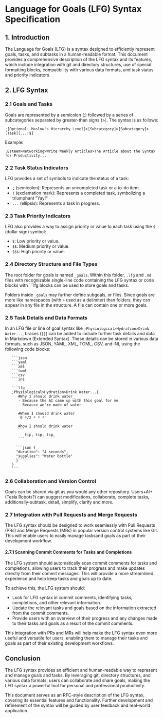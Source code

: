 # Language for Goals (LFG) Syntax Specification

## 1. Introduction

The Language for Goals (LFG) is a syntax designed to efficiently represent goals, tasks, and subtasks in a human-readable format. This document provides a comprehensive description of the LFG syntax and its features, which include integration with git and directory structures, use of special formatting blocks, compatibility with various data formats, and task status and priority indicators.

## 2. LFG Syntax

### 2.1 Goals and Tasks

Goals are represented by a semicolon (;) followed by a series of subcategories separated by greater-than signs (>). The syntax is as follows:

`;[Optional: Maslow's Hierarchy Level]>[Subcategory]>[Subcategory]>[Task][...!$]`

Example:

`;Esteem>Networking>Write Weekly Articles>The Article about the Syntax for Productivity...`

### 2.2 Task Status Indicators

LFG provides a set of symbols to indicate the status of a task:
- `;` (semicolon): Represents an uncompleted task or a to-do item.
- `!` (exclamation mark): Represents a completed task, symbolizing a triumphant "Yay!"
- `...` (ellipsis): Represents a task in progress.

### 2.3 Task Priority Indicators

LFG also provides a way to assign priority or value to each task using the `$` (dollar sign) symbol:
- `$`: Low priority or value.
- `$$`: Medium priority or value.
- `$$$`: High priority or value.

### 2.4 Directory Structure and File Types

The root folder for goals is named `_goals`. Within this folder, `.lfg` and `.md` files with recognizable single-line code containing the LFG syntax or code blocks with  ```lfg blocks can be used to store goals and tasks.

Folders inside `_goals` may further define subgoals, or files.  Since goals are more like namespaces (with `>` used as a delimiter) than folders, they can appear in any file in the structure.  A file can contain one or more goals.

### 2.5 Task Details and Data Formats

In an LFG file or line of goal syntax like `;Physiological>Hydration>Drink Water...`, braces (`{}`) can be added to include further task details and data in Markdown (Extended Syntax). These details can be stored in various data formats, such as JSON, YAML, XML, TOML, CSV, and INI, using the following code blocks:

````
   ```json
   ```yaml
   ```xml
   ```toml
   ```csv
   ```ini
````


````
   ```lfg
   ;Physiological>Hydration>Drink Water...{
      #Why I should drink water_
      - Because the AI came up with this goal for me
      - Because we're made of water

      #When I should drink water
      `0 */2 * * *`

      #how I should drink water
      ```
         tip, tip, tip,
      ```

     ```json {
     "duration": "4 seconds",
     "supplies": "Water bottle"
     }```
   }
   ```
````

### 2.6 Collaboration and Version Control
Goals can be shared via git as you would any other repository. Users+AI+(Tesla Robots?) can suggest modifications, collaborate, complete tasks, additionally-subtask, detail, simplify, clarify and more.

### 2.7 Integration with Pull Requests and Merge Requests
The LFG syntax should be designed to work seamlessly with Pull Requests (PRs) and Merge Requests (MRs) in popular version control systems like Git. This will enable users to easily manage tasksand goals as part of their development workflow.

#### 2.7.1 Scanning Commit Comments for Tasks and Completions
The LFG system should automatically scan commit comments for tasks and completions, allowing users to track their progress and make updates directly from their commit messages. This will provide a more streamlined experience and help keep tasks and goals up to date.

To achieve this, the LFG system should:
- Look for LFG syntax in commit comments, identifying tasks, completions, and other relevant information.
- Update the relevant tasks and goals based on the information extracted from the commit comments.
- Provide users with an overview of their progress and any changes made to their tasks and goals as a result of the commit comments.

This integration with PRs and MRs will help make the LFG syntax even more useful and versatile for users, enabling them to manage their tasks and goals as part of their existing development workflows.

## Conclusion

The LFG syntax provides an efficient and human-readable way to represent and manage goals and tasks. By leveraging git, directory structures, and various data formats, users can collaborate and share goals, making the LFG syntax a powerful tool for personal and professional productivity.

This document serves as an RFC-style description of the LFG syntax, covering its essential features and functionality. Further development and refinement of the syntax will be guided by user feedback and real-world application.
```
